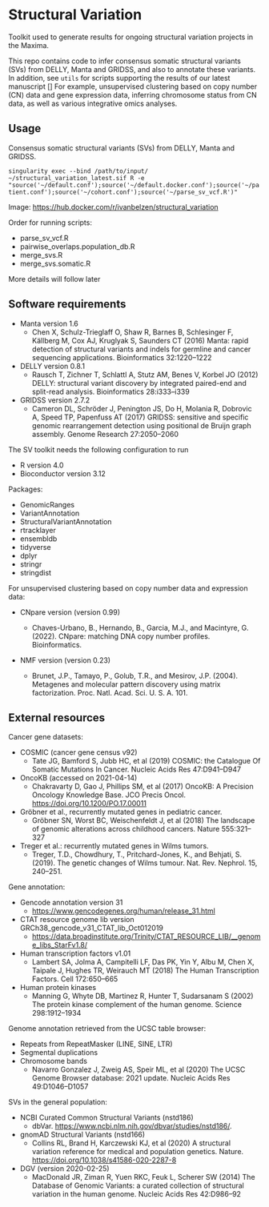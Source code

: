# Structural Variation

Toolkit used to generate results for ongoing structural variation projects in the Maxima.

This repo contains code to infer consensus somatic structural variants (SVs) from DELLY, Manta and GRIDSS, and also to annotate these variants. In addition, see `utils` for scripts supporting the results of our latest manuscript []
For example, unsupervised clustering based on copy number (CN) data and gene expression data, inferring chromosome status from CN data, as well as various integrative omics analyses.



## Usage 

Consensus somatic structural variants (SVs) from DELLY, Manta and GRIDSS. 

`singularity exec --bind /path/to/input/ ~/structural_variation_latest.sif R -e "source('~/default.conf');source('~/default.docker.conf');source('~/patient.conf');source('~/cohort.conf');source('~/parse_sv_vcf.R')"`

Image: https://hub.docker.com/r/ivanbelzen/structural_variation

Order for running scripts:

* parse_sv_vcf.R
* pairwise_overlaps.population_db.R
* merge_svs.R
* merge_svs.somatic.R


More details will follow later



## Software requirements

* Manta version 1.6
    *   Chen X, Schulz-Trieglaff O, Shaw R, Barnes B, Schlesinger F, Källberg M, Cox AJ, Kruglyak S, Saunders CT (2016) Manta: rapid detection of structural variants and indels for germline and cancer sequencing applications. Bioinformatics 32:1220–1222
* DELLY version 0.8.1
    *   Rausch T, Zichner T, Schlattl A, Stutz AM, Benes V, Korbel JO (2012) DELLY: structural variant discovery by integrated paired-end and split-read analysis. Bioinformatics 28:i333–i339
* GRIDSS version 2.7.2
    *   Cameron DL, Schröder J, Penington JS, Do H, Molania R, Dobrovic A, Speed TP, Papenfuss AT (2017) GRIDSS: sensitive and specific genomic rearrangement detection using positional de Bruijn graph assembly. Genome Research 27:2050–2060
	
	
The SV toolkit needs the following configuration to run

* R version 4.0
* Bioconductor version 3.12

Packages:

* GenomicRanges
* VariantAnnotation
* StructuralVariantAnnotation
* rtracklayer
* ensembldb
* tidyverse
* dplyr
* stringr
* stringdist

For unsupervised clustering based on copy number data and expression data:
* CNpare version (version 0.99)
    *   Chaves-Urbano, B., Hernando, B., Garcia, M.J., and Macintyre, G. (2022). CNpare: matching DNA copy number profiles. Bioinformatics.

* NMF version (version 0.23)
    *   Brunet, J.P., Tamayo, P., Golub, T.R., and Mesirov, J.P. (2004). Metagenes and molecular pattern discovery using matrix factorization. Proc. Natl. Acad. Sci. U. S. A. 101.

## External resources  

Cancer gene datasets:

* COSMIC (cancer gene census v92)
    *   Tate JG, Bamford S, Jubb HC, et al (2019) COSMIC: the Catalogue Of Somatic Mutations In Cancer. Nucleic Acids Res 47:D941–D947
* OncoKB (accessed on 2021-04-14) 
    *   Chakravarty D, Gao J, Phillips SM, et al (2017) OncoKB: A Precision Oncology Knowledge Base. JCO Precis Oncol. https://doi.org/10.1200/PO.17.00011
* Gröbner et al., recurrently mutated genes in pediatric cancer.
    *   Gröbner SN, Worst BC, Weischenfeldt J, et al (2018) The landscape of genomic alterations across childhood cancers. Nature 555:321–327
* Treger et al.: recurrently mutated genes in Wilms tumors. 
    *   Treger, T.D., Chowdhury, T., Pritchard-Jones, K., and Behjati, S. (2019). The genetic changes of Wilms tumour. Nat. Rev. Nephrol. 15, 240–251.
	
Gene annotation:

* Gencode annotation version 31
    *   https://www.gencodegenes.org/human/release_31.html
* CTAT resource genome lib version GRCh38_gencode_v31_CTAT_lib_Oct012019
    *   https://data.broadinstitute.org/Trinity/CTAT_RESOURCE_LIB/__genome_libs_StarFv1.8/
* Human transcription factors v1.01
    *   Lambert SA, Jolma A, Campitelli LF, Das PK, Yin Y, Albu M, Chen X, Taipale J, Hughes TR, Weirauch MT (2018) The Human Transcription Factors. Cell 172:650–665
* Human protein kinases
    *   Manning G, Whyte DB, Martinez R, Hunter T, Sudarsanam S (2002) The protein kinase complement of the human genome. Science 298:1912–1934

Genome annotation retrieved from the UCSC table browser: 

* Repeats from RepeatMasker (LINE, SINE, LTR) 
* Segmental duplications
* Chromosome bands
    *   Navarro Gonzalez J, Zweig AS, Speir ML, et al (2020) The UCSC Genome Browser database: 2021 update. Nucleic Acids Res 49:D1046–D1057

SVs in the general population:

* NCBI Curated Common Structural Variants (nstd186)
    *   dbVar. https://www.ncbi.nlm.nih.gov/dbvar/studies/nstd186/. 
* gnomAD Structural Variants (nstd166)
    *   Collins RL, Brand H, Karczewski KJ, et al (2020) A structural variation reference for medical and population genetics. Nature. https://doi.org/10.1038/s41586-020-2287-8
* DGV (version 2020-02-25) 
     *   MacDonald JR, Ziman R, Yuen RKC, Feuk L, Scherer SW (2014) The Database of Genomic Variants: a curated collection of structural variation in the human genome. Nucleic Acids Res 42:D986–92


